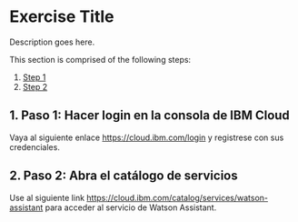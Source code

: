 # Exercise Title

Description goes here.

This section is comprised of the following steps:

1. [Step 1](#1-step-1)
1. [Step 2](#2-step-2)

## 1. Paso 1: Hacer login en la consola de IBM Cloud

Vaya al siguiente enlace https://cloud.ibm.com/login y registrese con sus credenciales.

## 2. Paso 2: Abra el catálogo de servicios

Use al siguiente link https://cloud.ibm.com/catalog/services/watson-assistant para acceder al servicio de Watson Assistant.

